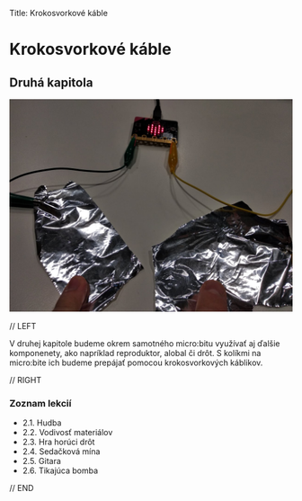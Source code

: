 Title:   Krokosvorkové káble

# Krokosvorkové káble
## Druhá kapitola


![micro:bit](images/microbit-obvod.png)

// LEFT

V druhej kapitole budeme okrem samotného micro:bitu využívať aj ďalšie komponenety, ako napríklad reproduktor, alobal či drôt. S kolíkmi na micro:bite ich budeme prepájať pomocou krokosvorkových káblikov.


// RIGHT

### Zoznam lekcií

* 2.1. Hudba
* 2.2. Vodivosť materiálov
* 2.3. Hra horúci drôt
* 2.4. Sedačková mína
* 2.5. Gitara
* 2.6. Tikajúca bomba 

// END